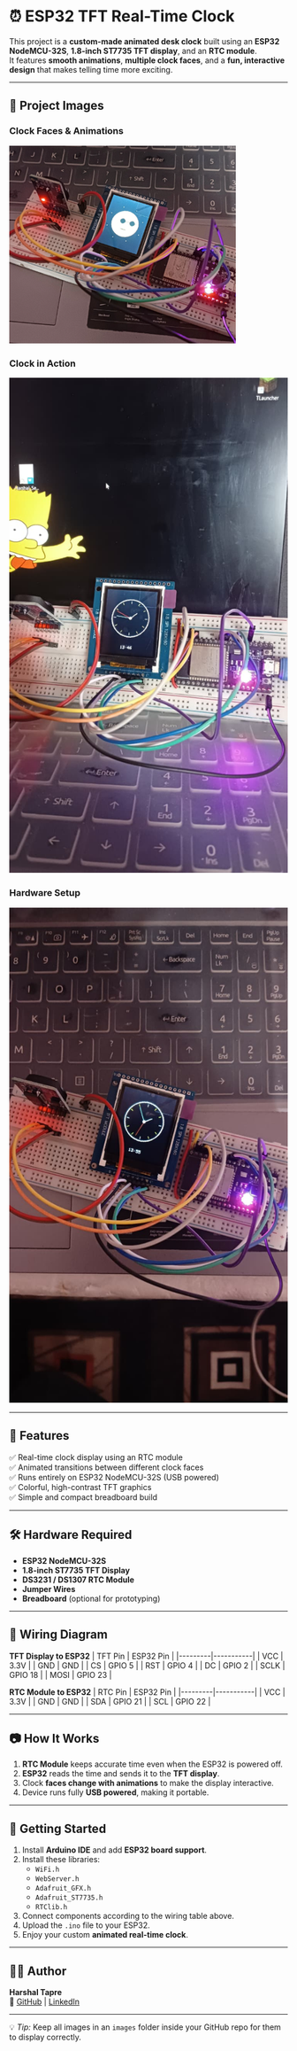 # ⏰ ESP32 TFT Real-Time Clock

This project is a **custom-made animated desk clock** built using an **ESP32 NodeMCU-32S**, **1.8-inch ST7735 TFT display**, and an **RTC module**.  
It features **smooth animations**, **multiple clock faces**, and a **fun, interactive design** that makes telling time more exciting.

---

## 📸 Project Images

### Clock Faces & Animations
![Clock Face](images/face.png)

### Clock in Action
![Clock Display](images/Hardwareimage.jpg)

### Hardware Setup
![Hardware Setup](images/hardare.jpg)

---

## 📌 Features
✅ Real-time clock display using an RTC module  
✅ Animated transitions between different clock faces  
✅ Runs entirely on ESP32 NodeMCU-32S (USB powered)  
✅ Colorful, high-contrast TFT graphics  
✅ Simple and compact breadboard build  

---

## 🛠 Hardware Required
- **ESP32 NodeMCU-32S**
- **1.8-inch ST7735 TFT Display**
- **DS3231 / DS1307 RTC Module**
- **Jumper Wires**
- **Breadboard** (optional for prototyping)

---

## 🔌 Wiring Diagram

**TFT Display to ESP32**
| TFT Pin | ESP32 Pin |
|---------|-----------|
| VCC     | 3.3V      |
| GND     | GND       |
| CS      | GPIO 5    |
| RST     | GPIO 4    |
| DC      | GPIO 2    |
| SCLK    | GPIO 18   |
| MOSI    | GPIO 23   |

**RTC Module to ESP32**
| RTC Pin | ESP32 Pin |
|---------|-----------|
| VCC     | 3.3V      |
| GND     | GND       |
| SDA     | GPIO 21   |
| SCL     | GPIO 22   |

---

## 📷 How It Works
1. **RTC Module** keeps accurate time even when the ESP32 is powered off.  
2. **ESP32** reads the time and sends it to the **TFT display**.  
3. Clock **faces change with animations** to make the display interactive.  
4. Device runs fully **USB powered**, making it portable.

---

## 🚀 Getting Started
1. Install **Arduino IDE** and add **ESP32 board support**.
2. Install these libraries:
   - `WiFi.h`
   - `WebServer.h`
   - `Adafruit_GFX.h`
   - `Adafruit_ST7735.h`
   - `RTClib.h`
3. Connect components according to the wiring table above.
4. Upload the `.ino` file to your ESP32.
5. Enjoy your custom **animated real-time clock**.

---

## 👨‍💻 Author
**Harshal Tapre**  
🔗 [GitHub](https://github.com/harshaltapre) | [LinkedIn](https://linkedin.com/in/harshaltapre)

---

💡 *Tip:* Keep all images in an `images` folder inside your GitHub repo for them to display correctly.

